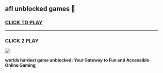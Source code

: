 
## afl unblocked games 👋
<h3>
<a href="https://premium.freeplayer.one?title=afl_unblocked_games&ref=13F">CLICK TO PLAY</a></h3>
<hr>

<h3>
<a href="https://premium.freeplayer.one?title=afl_unblocked_games&ref=13F">CLICK 2 PLAY</a>
  
</h3>

<a href="https://premium.freeplayer.one?title=afl_unblocked_games&ref=12F/"><img src="https://clearcache.store/games.png"></a>


**worlds hardest game unblocked: Your Gateway to Fun and Accessible Online Gaming**
